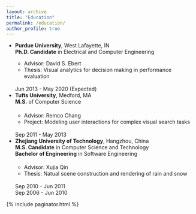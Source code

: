 ```yaml
---
layout: archive
title: "Education"
permalink: /education/
author_profile: true
---
```

<!-- <script src="{{ base_path }}/assets/js/education.js"></script> -->

<div class="row">
  <!-- <div class="col-lg-12 text-xs-center">
    <h3 class="section-heading">Education</h3>
  </div> -->
  <div class="col-lg-12 educationtext">
    <ul class="list">
      <li class="timeline-panel">
        <div class="educationinfo">
            <div class="timeline-heading">
            <div class="timeline-title">
                <span><b>Purdue University</b>, West Lafayette, IN<br/>
                <b>Ph.D. Candidate</b> in Electrical and Computer Engineering</span>
            </div>
            <!-- <img class="timeline-image" src="img/anu.png" alt="" /> -->
            </div>
            <div class="timeline-body">
            <ul>
                <li class="education-detail-list">Advisor: David S. Ebert</li>
                <li class="education-detail-list">Thesis: Visual analytics for decision making in performance evaluation</li>
            </ul>
            </div>
        </div>
        <div class="educationtime">
            <span><br/>Jun 2013 - May 2020 (Expected)</span>
        </div>
      </li>
      <li class="timeline-panel">
        <div class="educationinfo">
            <div class="timeline-heading">
            <div class="timeline-title">
                <span><b>Tufts University</b>, Medford, MA<br/>
                <b>M.S.</b> of Computer Science</span>
                <h4></h4>
            </div>
            <!-- <img class="timeline-image" src="img/anu.png" alt="" /> -->
            </div>
            <div class="timeline-body">
            <ul>
                <li class="education-detail-list">Advisor: Remco Chang</li>
                <li class="education-detail-list">Project: Modeling user interactions for complex visual search tasks</li>
            </ul>
            </div>
        </div>
        <div class="educationtime">
            <span><br/>Sep 2011 - May 2013</span>
        </div>
      </li>
      <li class="timeline-panel">
        <div class="educationinfo">
            <div class="timeline-heading">
            <div class="timeline-title">
                <span><b>Zhejiang University of Technology</b>, Hangzhou, China<br/>
                <b>M.S. Candidate</b> in Computer Science and Technology<br/>
                <b>Bachelor of Engineering</b> in Software Engineering</span>
                <h4></h4>
            </div>
            <!-- <img class="timeline-image" src="img/anu.png" alt="" /> -->
            </div>
            <div class="timeline-body">
            <ul>
                <li class="education-detail-list">Advisor: Xujia Qin</li>
                <li class="education-detail-list">Thesis: Natual scene construction and rendering of rain and snow</li>
            </ul>
            </div>
        </div>
        <div class="educationtime">
            <span><br/>Sep 2010 - Jun 2011<br/>Sep 2006 - Jun 2010</span>
        </div>
      </li>
    </ul>
  </div>
</div>


<!-- Global site tag (gtag.js) - Google Analytics -->
<script async src="https://www.googletagmanager.com/gtag/js?id=UA-111496562-1"></script>
<script>
  window.dataLayer = window.dataLayer || [];
  function gtag(){dataLayer.push(arguments);}
  gtag('js', new Date());

  gtag('config', 'UA-111496562-1');
</script>


{% include paginator.html %}